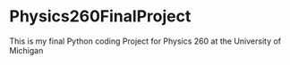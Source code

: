 # Physics260FinalProject
This is my final Python coding Project for Physics 260 at the University of Michigan
